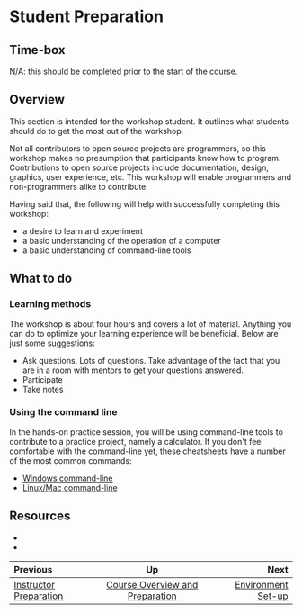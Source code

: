 # Student Preparation


## Time-box

N/A: this should be completed prior to the start of the course.


## Overview

This section is intended for the workshop student. It outlines what students should do to get the most out of the workshop.

Not all contributors to open source projects are programmers, so this workshop makes no presumption that participants know how to program. Contributions to open source projects include documentation, design, graphics, user experience, etc. This workshop will enable programmers and non-programmers alike to contribute. 

Having said that, the following will help with successfully completing this workshop:

* a desire to learn and experiment
* a basic understanding of the operation of a computer
* a basic understanding of command-line tools 


## What to do

### Learning methods

The workshop is about four hours and covers a lot of material. Anything you can do to optimize your learning experience will be beneficial. Below are just some suggestions:

* Ask questions. Lots of questions. Take advantage of the fact that you are in a room with mentors to get your questions answered. 
* Participate
* Take notes


### Using the command line

In the hands-on practice session, you will be using command-line tools to contribute to a practice project, namely a calculator. If you don't feel comfortable with the command-line yet, these cheatsheets have a number of the most common commands:

* [Windows command-line](http://www.cs.columbia.edu/~sedwards/classes/2017/1102-spring/Command%20Prompt%20Cheatsheet.pdf)
* [Linux/Mac command-line](https://files.fosswire.com/2007/08/fwunixref.pdf)


## Resources

* [<resource name>](<resource url>)
* [<resource name>](<resource url>)

| Previous | Up | Next |
|:---------|:---:|-----:|
| [Instructor Preparation](./prereq_instructor.md) | [Course Overview and Preparation](./prereq_overview.md) | [Environment Set-up](./environment_overview.md) |
